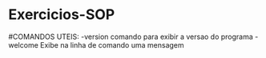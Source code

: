 # Exercicios-SOP
#COMANDOS UTEIS:
  -version
    comando para exibir a versao do programa
  -welcome
    Exibe na linha de comando uma mensagem
